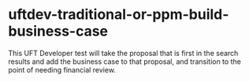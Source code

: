 # uftdev-traditional-or-ppm-build-business-case
This UFT Developer test will take the proposal that is first in the search results and add the business case to that proposal, and transition to the point of needing financial review.
